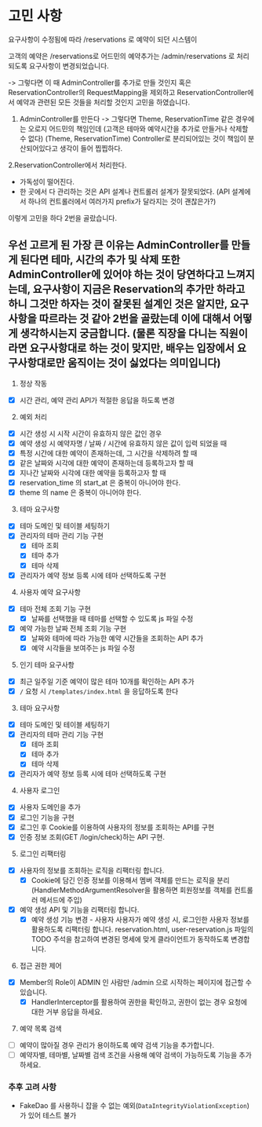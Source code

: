 # 고민 사항
요구사항이 수정됨에 따라  /reservations 로 예약이 되던 시스템이

고객의 예약은 /reservations로 어드민의 예약추가는 /admin/reservations 로 처리되도록 요구사항이 변경되었습니다.

-> 그렇다면 이 때 AdminController를 추가로 만들 것인지 혹은 ReservationController의 RequestMapping을 제외하고 
ReservationController에서 예약과 관련된 모든 것들을 처리할 것인지 고민을 하였습니다.

1. AdminController를 만든다 -> 그렇다면 Theme, ReservationTime 같은 경우에는 오로지 어드민의 책임인데 (고객은 테마와 예약시간을 추가로 만들거나 삭제할 수 없다)
   (Theme, ReservationTime) Controller로 분리되어있는 것이 책임이 분산되어있다고 생각이 들어 찝찝하다.

2.ReservationController에서 처리한다.
* 가독성이 떨어진다.
* 한 곳에서 다 관리하는 것은 API 설계나 컨트롤러 설계가 잘못되었다.
(API 설계에서 하나의 컨트롤러에서 여러가지 prefix가 달라지는 것이 괜찮은가?)

이렇게 고민을 하다 2번을 골랐습니다.

우선 고르게 된 가장 큰 이유는  AdminController를 만들게 된다면 테마, 시간의 추가 및 삭제 또한 AdminController에 있어야 하는 것이 당연하다고 느껴지는데,
요구사항이 지금은 Reservation의 추가만 하라고 하니 그것만 하자는 것이 잘못된 설계인 것은 알지만, 요구사항을 따르라는 것 같아 2번을 골랐는데 이에 대해서 어떻게 생각하시는지 궁금합니다.
(물론 직장을 다니는 직원이라면 요구사항대로 하는 것이 맞지만, 배우는 입장에서 요구사항대로만 움직이는 것이 싫었다는 의미입니다)
---

1. 정상 작동

- [x] 시간 관리, 예약 관리 API가 적절한 응답을 하도록 변경

2. 예외 처리

- [x] 시간 생성 시 시작 시간이 유효하지 않은 값인 경우
- [x] 예약 생성 시 예약자명 / 날짜 / 시간에 유효하지 않은 값이 입력 되었을 때
- [x] 특정 시간에 대한 예약이 존재하는데, 그 시간을 삭제하려 할 때
- [x] 같은 날짜와 시각에 대한 예약이 존재하는데 등록하고자 할 때
- [x] 지나간 날짜와 시각에 대한 예약을 등록하고자 할 때
- [x] reservation_time 의 start_at 은 중복이 아니어야 한다.
- [x] theme 의 name 은 중복이 아니어야 한다.

3. 테마 요구사항

- [x] 테마 도메인 및 테이블 세팅하기
- [x] 관리자의 테마 관리 기능 구현
    - [x] 테마 조회
    - [x] 테마 추가
    - [x] 테마 삭제
- [x] 관리자가 예약 정보 등록 시에 테마 선택하도록 구현

4. 사용자 예약 요구사항

- [x] 테마 전체 조회 기능 구현
    - [x] 날짜를 선택했을 때 테마를 선택할 수 있도록 js 파일 수정
- [x] 예약 가능한 날짜 전체 조회 기능 구현
    - [x] 날짜와 테마에 따라 가능한 예약 시간들을 조회하는 API 추가
    - [x] 예약 시각들을 보여주는 js 파일 수정

5. 인기 테마 요구사항

- [x] 최근 일주일 기준 예약이 많은 테마 10개를 확인하는 API 추가
- [x] `/` 요청 시 `/templates/index.html` 을 응답하도록 한다

3. 테마 요구사항

- [x] 테마 도메인 및 테이블 세팅하기
- [x] 관리자의 테마 관리 기능 구현
    - [x] 테마 조회
    - [x] 테마 추가
    - [x] 테마 삭제
- [x] 관리자가 예약 정보 등록 시에 테마 선택하도록 구현

4. 사용자 로그인
- [x] 사용자 도메인을 추가
- [x] 로그인 기능을 구현
- [x] 로그인 후 Cookie를 이용하여 사용자의 정보를 조회하는 API를 구현
- [x] 인증 정보 조회(GET /login/check)하는 API 구현.

5. 로그인 리팩터링
- [x] 사용자의 정보를 조회하는 로직을 리팩터링 합니다.
    - [x] Cookie에 담긴 인증 정보를 이용해서 멤버 객체를 만드는 로직을 분리
      (HandlerMethodArgumentResolver을 활용하면 회원정보를 객체를 컨트롤러 메서드에 주입)
- [x] 예약 생성 API 및 기능을 리팩터링 합니다.
    - [x] 예약 생성 기능 변경 - 사용자
      사용자가 예약 생성 시, 로그인한 사용자 정보를 활용하도록 리팩터링 합니다.
      reservation.html, user-reservation.js 파일의 TODO 주석을 참고하여 변경된 명세에 맞게 클라이언트가 동작하도록 변경합니다.

6. 접근 권한 제어
- [x] Member의 Role이 ADMIN 인 사람만 /admin 으로 시작하는 페이지에 접근할 수 있습니다.
  - [x] HandlerInterceptor를 활용하여 권한을 확인하고, 권한이 없는 경우 요청에 대한 거부 응답을 하세요.

7. 예약 목록 검색
- [ ] 예약이 많아질 경우 관리가 용이하도록 예약 검색 기능을 추가합니다.
- [ ] 예약자별, 테마별, 날짜별 검색 조건을 사용해 예약 검색이 가능하도록 기능을 추가하세요.

### 추후 고려 사항

- FakeDao 를 사용하니 잡을 수 없는 예외(`DataIntegrityViolationException`) 가 있어 테스트 불가
